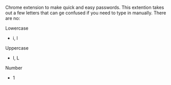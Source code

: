 Chrome extension to make quick and easy passwords. This extention takes out a few letters that can ge confused if you need to type in manually. There are no:

Lowercase
- i, l

Uppercase
- I, L

Number
- 1


